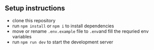 ## Setup instructions
- clone this repository
- run `npm install` or `npm i` to install dependencies
- move or rename `.env.example` file to `.env`and fill the requried env variables
- run `npm run dev` to start the development server
